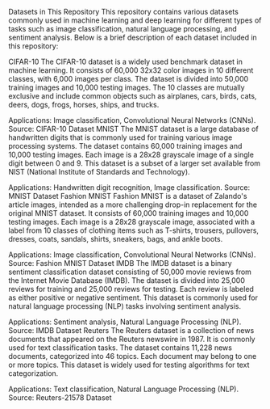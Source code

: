 Datasets in This Repository
This repository contains various datasets commonly used in machine learning and deep learning for different types of tasks such as image classification, natural language processing, and sentiment analysis. Below is a brief description of each dataset included in this repository:

CIFAR-10
The CIFAR-10 dataset is a widely used benchmark dataset in machine learning. It consists of 60,000 32x32 color images in 10 different classes, with 6,000 images per class. The dataset is divided into 50,000 training images and 10,000 testing images. The 10 classes are mutually exclusive and include common objects such as airplanes, cars, birds, cats, deers, dogs, frogs, horses, ships, and trucks.

Applications: Image classification, Convolutional Neural Networks (CNNs).
Source: CIFAR-10 Dataset
MNIST
The MNIST dataset is a large database of handwritten digits that is commonly used for training various image processing systems. The dataset contains 60,000 training images and 10,000 testing images. Each image is a 28x28 grayscale image of a single digit between 0 and 9. This dataset is a subset of a larger set available from NIST (National Institute of Standards and Technology).

Applications: Handwritten digit recognition, Image classification.
Source: MNIST Dataset
Fashion MNIST
Fashion MNIST is a dataset of Zalando's article images, intended as a more challenging drop-in replacement for the original MNIST dataset. It consists of 60,000 training images and 10,000 testing images. Each image is a 28x28 grayscale image, associated with a label from 10 classes of clothing items such as T-shirts, trousers, pullovers, dresses, coats, sandals, shirts, sneakers, bags, and ankle boots.

Applications: Image classification, Convolutional Neural Networks (CNNs).
Source: Fashion MNIST Dataset
IMDB
The IMDB dataset is a binary sentiment classification dataset consisting of 50,000 movie reviews from the Internet Movie Database (IMDB). The dataset is divided into 25,000 reviews for training and 25,000 reviews for testing. Each review is labeled as either positive or negative sentiment. This dataset is commonly used for natural language processing (NLP) tasks involving sentiment analysis.

Applications: Sentiment analysis, Natural Language Processing (NLP).
Source: IMDB Dataset
Reuters
The Reuters dataset is a collection of news documents that appeared on the Reuters newswire in 1987. It is commonly used for text classification tasks. The dataset contains 11,228 news documents, categorized into 46 topics. Each document may belong to one or more topics. This dataset is widely used for testing algorithms for text categorization.

Applications: Text classification, Natural Language Processing (NLP).
Source: Reuters-21578 Dataset
